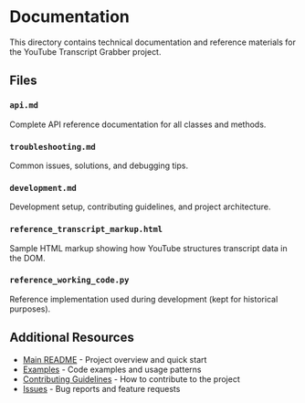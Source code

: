 # Documentation

This directory contains technical documentation and reference materials for the YouTube Transcript Grabber project.

## Files

### `api.md`
Complete API reference documentation for all classes and methods.

### `troubleshooting.md`
Common issues, solutions, and debugging tips.

### `development.md`
Development setup, contributing guidelines, and project architecture.

### `reference_transcript_markup.html`
Sample HTML markup showing how YouTube structures transcript data in the DOM.

### `reference_working_code.py`
Reference implementation used during development (kept for historical purposes).

## Additional Resources

- [Main README](../README.md) - Project overview and quick start
- [Examples](../examples/) - Code examples and usage patterns
- [Contributing Guidelines](../CONTRIBUTING.md) - How to contribute to the project
- [Issues](https://github.com/yourusername/youtube-transcript-grabber/issues) - Bug reports and feature requests